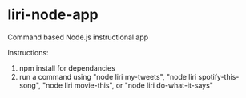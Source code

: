 # liri-node-app

<p>Command based Node.js instructional app</p>

Instructions:
<ol>
<li>npm install for dependancies</li>
<li>run a command using "node liri my-tweets", "node liri spotify-this-song", "node liri movie-this", or "node liri do-what-it-says"</li>
</ol>

